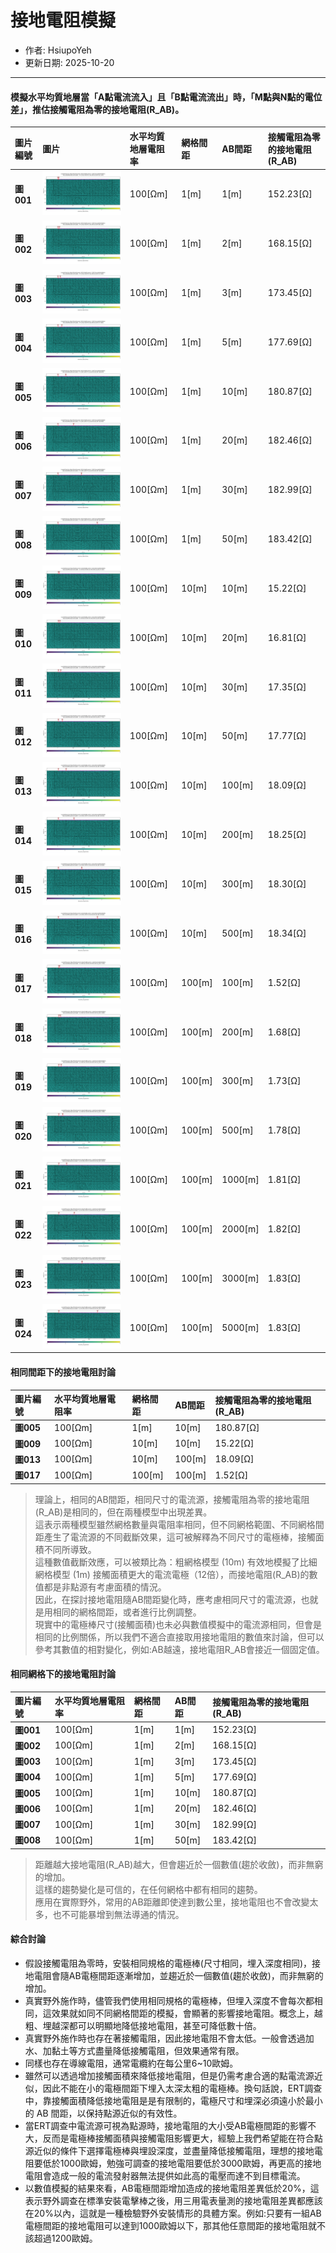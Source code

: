 # 接地電阻模擬
+ 作者: HsiupoYeh
+ 更新日期: 2025-10-20

---

#### 模擬水平均質地層當「A點電流流入」且「B點電流流出」時，「M點與N點的電位差」，推估接觸電阻為零的接地電阻(R_AB)。
| 圖片編號    | 圖片             | 水平均質地層電阻率 | 網格間距 | AB間距 | 接觸電阻為零的接地電阻(R_AB) | 
| :--------  | :--------------- | :--------------- | :------ | :----- | :------------------------- | 
| **圖001**  | ![圖001](https://raw.githubusercontent.com/cgrgncu/pyGimli_dev/main/ERT%E4%BB%8B%E7%B4%B9/image/(3.1)Figure_001.png) | 100[Ωm] | 1[m] | 1[m] | 152.23[Ω] |
| **圖002**  | ![圖002](https://raw.githubusercontent.com/cgrgncu/pyGimli_dev/main/ERT%E4%BB%8B%E7%B4%B9/image/(3.1)Figure_002.png) | 100[Ωm] | 1[m] | 2[m] | 168.15[Ω] |
| **圖003**  | ![圖003](https://raw.githubusercontent.com/cgrgncu/pyGimli_dev/main/ERT%E4%BB%8B%E7%B4%B9/image/(3.1)Figure_003.png) | 100[Ωm] | 1[m] | 3[m] | 173.45[Ω] |
| **圖004**  | ![圖004](https://raw.githubusercontent.com/cgrgncu/pyGimli_dev/main/ERT%E4%BB%8B%E7%B4%B9/image/(3.1)Figure_004.png) | 100[Ωm] | 1[m] | 5[m] | 177.69[Ω] |
| **圖005**  | ![圖005](https://raw.githubusercontent.com/cgrgncu/pyGimli_dev/main/ERT%E4%BB%8B%E7%B4%B9/image/(3.1)Figure_005.png) | 100[Ωm] | 1[m] | 10[m] | 180.87[Ω] |
| **圖006**  | ![圖006](https://raw.githubusercontent.com/cgrgncu/pyGimli_dev/main/ERT%E4%BB%8B%E7%B4%B9/image/(3.1)Figure_006.png) | 100[Ωm] | 1[m] | 20[m] | 182.46[Ω] |
| **圖007**  | ![圖007](https://raw.githubusercontent.com/cgrgncu/pyGimli_dev/main/ERT%E4%BB%8B%E7%B4%B9/image/(3.1)Figure_007.png) | 100[Ωm] | 1[m] | 30[m] | 182.99[Ω] |
| **圖008**  | ![圖008](https://raw.githubusercontent.com/cgrgncu/pyGimli_dev/main/ERT%E4%BB%8B%E7%B4%B9/image/(3.1)Figure_008.png) | 100[Ωm] | 1[m] | 50[m] | 183.42[Ω] |
| **圖009**  | ![圖009](https://raw.githubusercontent.com/cgrgncu/pyGimli_dev/main/ERT%E4%BB%8B%E7%B4%B9/image/(3.1)Figure_009.png) | 100[Ωm] | 10[m] | 10[m] | 15.22[Ω] |
| **圖010**  | ![圖010](https://raw.githubusercontent.com/cgrgncu/pyGimli_dev/main/ERT%E4%BB%8B%E7%B4%B9/image/(3.1)Figure_010.png) | 100[Ωm] | 10[m] | 20[m] | 16.81[Ω] |
| **圖011**  | ![圖011](https://raw.githubusercontent.com/cgrgncu/pyGimli_dev/main/ERT%E4%BB%8B%E7%B4%B9/image/(3.1)Figure_011.png) | 100[Ωm] | 10[m] | 30[m] | 17.35[Ω] |
| **圖012**  | ![圖012](https://raw.githubusercontent.com/cgrgncu/pyGimli_dev/main/ERT%E4%BB%8B%E7%B4%B9/image/(3.1)Figure_012.png) | 100[Ωm] | 10[m] | 50[m] | 17.77[Ω] |
| **圖013**  | ![圖013](https://raw.githubusercontent.com/cgrgncu/pyGimli_dev/main/ERT%E4%BB%8B%E7%B4%B9/image/(3.1)Figure_013.png) | 100[Ωm] | 10[m] | 100[m] | 18.09[Ω] |
| **圖014**  | ![圖014](https://raw.githubusercontent.com/cgrgncu/pyGimli_dev/main/ERT%E4%BB%8B%E7%B4%B9/image/(3.1)Figure_014.png) | 100[Ωm] | 10[m] | 200[m] | 18.25[Ω] |
| **圖015**  | ![圖015](https://raw.githubusercontent.com/cgrgncu/pyGimli_dev/main/ERT%E4%BB%8B%E7%B4%B9/image/(3.1)Figure_015.png) | 100[Ωm] | 10[m] | 300[m] | 18.30[Ω] |
| **圖016**  | ![圖016](https://raw.githubusercontent.com/cgrgncu/pyGimli_dev/main/ERT%E4%BB%8B%E7%B4%B9/image/(3.1)Figure_016.png) | 100[Ωm] | 10[m] | 500[m] | 18.34[Ω] |
| **圖017**  | ![圖017](https://raw.githubusercontent.com/cgrgncu/pyGimli_dev/main/ERT%E4%BB%8B%E7%B4%B9/image/(3.1)Figure_017.png) | 100[Ωm] | 100[m] | 100[m] | 1.52[Ω] |
| **圖018**  | ![圖018](https://raw.githubusercontent.com/cgrgncu/pyGimli_dev/main/ERT%E4%BB%8B%E7%B4%B9/image/(3.1)Figure_018.png) | 100[Ωm] | 100[m] | 200[m] | 1.68[Ω] |
| **圖019**  | ![圖019](https://raw.githubusercontent.com/cgrgncu/pyGimli_dev/main/ERT%E4%BB%8B%E7%B4%B9/image/(3.1)Figure_019.png) | 100[Ωm] | 100[m] | 300[m] | 1.73[Ω] |
| **圖020**  | ![圖020](https://raw.githubusercontent.com/cgrgncu/pyGimli_dev/main/ERT%E4%BB%8B%E7%B4%B9/image/(3.1)Figure_020.png) | 100[Ωm] | 100[m] | 500[m] | 1.78[Ω] |
| **圖021**  | ![圖021](https://raw.githubusercontent.com/cgrgncu/pyGimli_dev/main/ERT%E4%BB%8B%E7%B4%B9/image/(3.1)Figure_021.png) | 100[Ωm] | 100[m] | 1000[m] | 1.81[Ω] |
| **圖022**  | ![圖022](https://raw.githubusercontent.com/cgrgncu/pyGimli_dev/main/ERT%E4%BB%8B%E7%B4%B9/image/(3.1)Figure_022.png) | 100[Ωm] | 100[m] | 2000[m] | 1.82[Ω] |
| **圖023**  | ![圖023](https://raw.githubusercontent.com/cgrgncu/pyGimli_dev/main/ERT%E4%BB%8B%E7%B4%B9/image/(3.1)Figure_023.png) | 100[Ωm] | 100[m] | 3000[m] | 1.83[Ω] |
| **圖024**  | ![圖024](https://raw.githubusercontent.com/cgrgncu/pyGimli_dev/main/ERT%E4%BB%8B%E7%B4%B9/image/(3.1)Figure_024.png) | 100[Ωm] | 100[m] | 5000[m] | 1.83[Ω] |


#### 相同間距下的接地電阻討論
| 圖片編號    | 水平均質地層電阻率 | 網格間距 | AB間距 | 接觸電阻為零的接地電阻(R_AB) | 
| :--------  | :--------------- | :------ | :----- | :------------------------- | 
| **圖005**  | 100[Ωm] | 1[m] | 10[m] | 180.87[Ω] |
| **圖009**  | 100[Ωm] | 10[m] | 10[m] | 15.22[Ω] |
| **圖013**  | 100[Ωm] | 10[m] | 100[m] | 18.09[Ω] |
| **圖017**  | 100[Ωm] | 100[m] | 100[m] | 1.52[Ω] |
> 理論上，相同的AB間距，相同尺寸的電流源，接觸電阻為零的接地電阻(R_AB)是相同的，但在兩種模型中出現差異。  
> 這表示兩種模型雖然網格數量與電阻率相同，但不同網格範圍、不同網格間距產生了電流源的不同截斷效果，這可被解釋為不同尺寸的電極棒，接觸面積不同所導致。  
> 這種數值截斷效應，可以被類比為：粗網格模型 (10m) 有效地模擬了比細網格模型 (1m) 接觸面積更大的電流電極（12倍），而接地電阻(R_AB)的數值都是非點源有考慮面積的情況。  
> 因此，在探討接地電阻隨AB間距變化時，應考慮相同尺寸的電流源，也就是用相同的網格間距，或者進行比例調整。  
> 現實中的電極棒尺寸(接觸面積)也未必與數值模擬中的電流源相同，但會是相同的比例關係，所以我們不適合直接取用接地電阻的數值來討論，但可以參考其數值的相對變化，例如:AB越遠，接地電阻R_AB會接近一個固定值。

#### 相同網格下的接地電阻討論
| 圖片編號    | 水平均質地層電阻率 | 網格間距 | AB間距 | 接觸電阻為零的接地電阻(R_AB) | 
| :--------  | :--------------- | :------ | :----- | :------------------------- | 
| **圖001**  | 100[Ωm] | 1[m] | 1[m] | 152.23[Ω] |
| **圖002**  | 100[Ωm] | 1[m] | 2[m] | 168.15[Ω] |
| **圖003**  | 100[Ωm] | 1[m] | 3[m] | 173.45[Ω] |
| **圖004**  | 100[Ωm] | 1[m] | 5[m] | 177.69[Ω] |
| **圖005**  | 100[Ωm] | 1[m] | 10[m] | 180.87[Ω] |
| **圖006**  | 100[Ωm] | 1[m] | 20[m] | 182.46[Ω] |
| **圖007**  | 100[Ωm] | 1[m] | 30[m] | 182.99[Ω] |
| **圖008**  | 100[Ωm] | 1[m] | 50[m] | 183.42[Ω] |
> 距離越大接地電阻(R_AB)越大，但會趨近於一個數值(趨於收斂)，而非無窮的增加。  
> 這樣的趨勢變化是可信的，在任何網格中都有相同的趨勢。  
> 應用在實際野外，常用的AB距離即使達到數公里，接地電阻也不會改變太多，也不可能暴增到無法導通的情況。  


#### 綜合討論
+ 假設接觸電阻為零時，安裝相同規格的電極棒(尺寸相同，埋入深度相同)，接地電阻會隨AB電極間距逐漸增加，並趨近於一個數值(趨於收斂)，而非無窮的增加。  
+ 真實野外施作時，儘管我們使用相同規格的電極棒，但埋入深度不會每次都相同，這效果就如同不同網格間距的模擬，會顯著的影響接地電阻。概念上，越粗、埋越深都可以明顯地降低接地電阻，甚至可降低數十倍。
+ 真實野外施作時也存在著接觸電阻，因此接地電阻不會太低。一般會透過加水、加黏土等方式盡量降低接觸電阻，但效果通常有限。
+ 同樣也存在導線電阻，通常電纜約在每公里6~10歐姆。
+ 雖然可以透過增加接觸面積來降低接地電阻，但是仍需考慮合適的點電流源近似，因此不能在小的電極間距下埋入太深太粗的電極棒。換句話說，ERT調查中，靠接觸面積降低接地電阻是是有限制的，電極尺寸和埋深必須遠小於最小的 AB 間距，以保持點源近似的有效性。
+ 當ERT調查中電流源可視為點源時，接地電阻的大小受AB電極間距的影響不大，反而是電極棒接觸面積與接觸電阻影響更大，經驗上我們希望能在符合點源近似的條件下選擇電極棒與埋設深度，並盡量降低接觸電阻，理想的接地電阻要低於1000歐姆，勉強可調查的接地電阻要低於3000歐姆，再更高的接地電阻會造成一般的電流發射器無法提供如此高的電壓而達不到目標電流。
+ 以數值模擬的結果來看，AB電極間距增加造成的接地電阻差異低於20%，這表示野外調查在標準安裝電擊棒之後，用三用電表量測的接地電阻差異都應該在20%以內，這就是一種檢驗野外安裝情形的具體方案。例如:只要有一組AB電極間距的接地電阻可以達到1000歐姆以下，那其他任意間距的接地電阻就不該超過1200歐姆。

